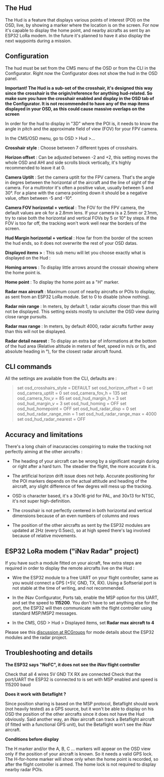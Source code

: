 ## The Hud

The Hud is a feature that displays various points of interest (POI) on the OSD, live, by showing a marker where the location is on the screen. For now it's capable to display the home point, and nearby aicrafts as sent by an ESP32 LoRa modem. In the future it's planned to have it also display the next waypoints during a mission.

## Configuration

The hud must be set from the CMS menu of the OSD or from the CLI in the Configurator.
Right now the Configurator does not show the hud in the OSD panel.

**Important! The Hud is a sub-set of the crosshair, it's designed this way since the crosshair is the origin/reference for anything hud-related. So make sure you have the crosshair enabled and display in the OSD tab of the Configurator. It is not recommended to have any of the map items displayed in your OSD, as this could cause massive overlaps on the screen**

In order for the hud to display in "3D" where the POI is, it needs to know the angle in pitch and the approximate field of view (FOV) for your FPV camera.

In the CMS/OSD menu, go to OSD > Hud >... 

**Crosshair style** : Choose between 7 different types of crosshairs.

**Horizon offset** : Can be adjusted between -2 and +2, this setting moves the whole OSD and AHI and side scrolls block vertically, it's highly recommended to leave it at 0.

**Camera Uptilt** : Set the camera uptilt for the FPV camera. That's the angle in degres between the horizontal of the aircraft and the line of sight of the camera. For a multirotor it's often a positive value, usually between 5 and 30°. For a plane with the camera pointing down it should be a negative value, often between -5 and -10°.

**Camera FOV horizontal + vertical** : The FOV for the FPV camera, the default values are ok for a 2.8mm lens. If your camera is a 2.5mm or 2.1mm, try to raise both the horizontal and vertical FOVs by 5 or 10° by steps. If the FOV is too far off, the tracking won't work well near the borders of the screen.

**Hud Margin horizontal + vertical** : How far from the border of the screen the hud ends, so it does not overwrite the rest of your OSD datas.

**Displayed items >** : This sub menu will let you choose exactly what is displayed on the Hud :

**Homing arrows** : To display little arrows around the crossair showing where the home point is.

**Home point** : To display the home point as a "H" marker.

**Radar max aircraft** : Maximum count of nearby aircrafts or POIs to display, as sent from an ESP32 LoRa  module. Set to 0 to disable (show nothing).

**Radar min range** : In meters, by default 1, radar aicrafts closer than this will not be displayed. This setting exists mostly to unclutter the OSD view during close range pursuits.

**Radar max range** : In meters, by default 4000, radar aicrafts further away than this will not be displayed. 

**Radar detail nearest** : To display an extra bar of informations at the bottom of the hud area (Relative altitude in meters of feet, speed in m/s or f/s, and absolute heading in °), for the closest radar aircraft found.

## CLI commands

All the settings are available from the CLI, defaults are :

> set osd_crosshairs_style = DEFAULT
> set osd_horizon_offset = 0
> set osd_camera_uptilt = 0
set osd_camera_fov_h = 135
set osd_camera_fov_v = 85
set osd_hud_margin_h = 3
set osd_hud_margin_v = 3
set osd_hud_homing = OFF
set osd_hud_homepoint = OFF
set osd_hud_radar_disp = 0
set osd_hud_radar_range_min = 1
set osd_hud_radar_range_max = 4000
set osd_hud_radar_nearest = OFF

##  Accuracy and limitations

There's a long chain of inacuraccies conspiring to make the tracking not perfectly aiming at the other aircrafts :

* The heading of your aircraft can be wrong by a significant margin during or right after a hard turn. The steadier the flight, the more accurate it is.

* The artificial horizon drift issue does not help. Accurate positioning for the POI markers depends on the actual attitude and heading of the aircraft, any slight difference of few degres will mess up the tracking.

* OSD is character based, it's a 30x16 grid for PAL, and 30x13 for NTSC, it's not super high-definition.

* The crosshair is not perfectly centered in both horizontal and vertical dimensions because of an even numbers of columns and rows

* The position of the other aircrafts as sent by the ESP32 modules are updated at 2Hz (every 0.5sec), so at high speed there's lag involved because of relative movements.


## ESP32 LoRa modem ("iNav Radar" project)

If you have such a module fitted on your aicraft, few extra steps are required in order to display the remote aircrafts live on the Hud :

* Wire the ESP32 module to a free UART on your flight controller, same as you would connect a GPS (+5V, GND, TX, RX). Using a Softserial port is not stable at the time of writing, and not recommended.

* In the iNav Configurator, Ports tab, enable the MSP option for this UART, and set the speed to **115200**. You don't have to set anything else for the port, the ESP32 will then communicate with the flight controller using standard MSP/MSP2 messages.

* In the CMS, OSD > Hud > Displayed items, set **Radar max aircraft to 4**

Please see this [discussion at RCGroups](https://www.rcgroups.com/forums/showthread.php?3304673-iNav-Radar-ESP32-LoRa-modems) for mode details about the ESP32 modules and the radar project.

##  Troubleshooting and details

**The ESP32 says "NoFC", it does not see the iNav flight controller**

Check that all 4 wires 5V GND TX RX are connected
Check that the port/UART the ESP32 is connected to is set with MSP enabled and speed is 115200 baud

**Does it work with Betaflight ?**

Since position sharing is based on the MSP protocol, Betaflight should work (not heavily tested) as a GPS source, but it won't be able to display on his OSD the position of the other aircrafts since it does not have the Hud obviously. Said another way, an iNav aircraft can track a Betaflight aircraft (if fitted with a functional GPS unit), but the Betaflight won't see the iNav aircraft.

**Conditions before display**

The H marker and/or the A, B, C ... markers will appear on the OSD view only if the position of your aircraft is known. So it needs a valid GPS lock. The H-for-home marker will show only when the home point is recorded, so after the flight controller is armed. The home lock is not required to display nearby radar POIs.